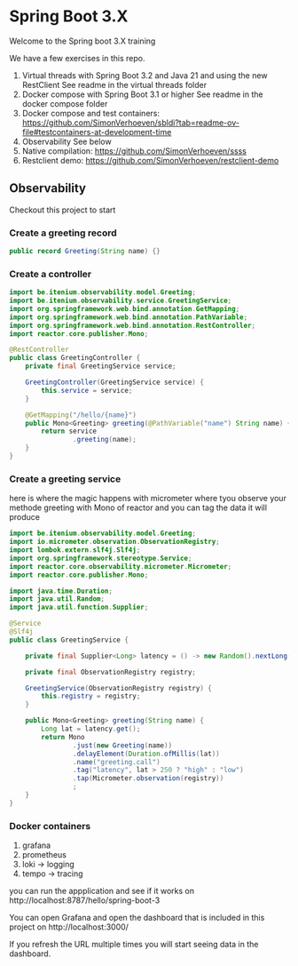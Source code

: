 # Spring Boot 3.X 

Welcome to the Spring boot 3.X training

We have a few exercises in this repo.

1. Virtual threads with Spring Boot 3.2 and Java 21 and using the new RestClient
	See readme in the virtual threads folder
2. Docker compose with Spring Boot 3.1 or higher
	See readme in the docker compose folder
3. Docker compose and test containers: https://github.com/SimonVerhoeven/sbldi?tab=readme-ov-file#testcontainers-at-development-time
4. Observability
	See below
5. Native compilation: https://github.com/SimonVerhoeven/ssss
6. Restclient demo: https://github.com/SimonVerhoeven/restclient-demo

## Observability

Checkout this project to start

### Create a greeting record

```java
public record Greeting(String name) {}
```

### Create a controller

```java
import be.itenium.observability.model.Greeting;
import be.itenium.observability.service.GreetingService;
import org.springframework.web.bind.annotation.GetMapping;
import org.springframework.web.bind.annotation.PathVariable;
import org.springframework.web.bind.annotation.RestController;
import reactor.core.publisher.Mono;

@RestController
public class GreetingController {
    private final GreetingService service;

    GreetingController(GreetingService service) {
        this.service = service;
    }

    @GetMapping("/hello/{name}")
    public Mono<Greeting> greeting(@PathVariable("name") String name) {
        return service
                .greeting(name);
    }
}
```

### Create a greeting service

here is where the magic happens with micrometer where tyou observe your methode greeting with Mono of reactor and you can tag the data it will produce

```java
import be.itenium.observability.model.Greeting;
import io.micrometer.observation.ObservationRegistry;
import lombok.extern.slf4j.Slf4j;
import org.springframework.stereotype.Service;
import reactor.core.observability.micrometer.Micrometer;
import reactor.core.publisher.Mono;

import java.time.Duration;
import java.util.Random;
import java.util.function.Supplier;

@Service
@Slf4j
public class GreetingService {

    private final Supplier<Long> latency = () -> new Random().nextLong(500);

    private final ObservationRegistry registry;

    GreetingService(ObservationRegistry registry) {
        this.registry = registry;
    }

    public Mono<Greeting> greeting(String name) {
        Long lat = latency.get();
        return Mono
                .just(new Greeting(name))
                .delayElement(Duration.ofMillis(lat))
                .name("greeting.call")
                .tag("latency", lat > 250 ? "high" : "low")
                .tap(Micrometer.observation(registry))
                ;
    }
}
```

### Docker containers

1. grafana
2. prometheus
3. loki -> logging
4. tempo -> tracing

you can run the appplication and see if it works on http://localhost:8787/hello/spring-boot-3

You can open Grafana and open the dashboard that is included in this project on http://localhost:3000/ 

If you refresh the URL multiple times you will start seeing data in the dashboard.

